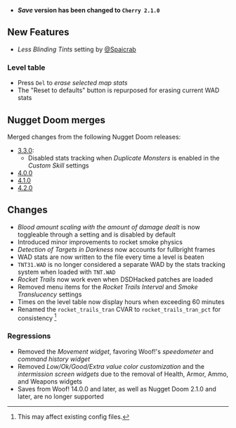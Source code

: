 - **_Save_ version has been changed to `Cherry 2.1.0`**

## New Features

- _Less Blinding Tints_ setting by [@Spaicrab](https://github.com/Spaicrab)

### Level table

- Press `Del` to _erase selected map stats_
- The "Reset to defaults" button is repurposed for erasing current WAD stats

## Nugget Doom merges

Merged changes from the following Nugget Doom releases:
- [3.3.0](https://github.com/MrAlaux/Nugget-Doom/releases/tag/nugget-doom-3.3.0):
	- Disabled stats tracking when _Duplicate Monsters_ is enabled in the _Custom Skill_ settings
- [4.0.0](https://github.com/MrAlaux/Nugget-Doom/releases/tag/nugget-doom-4.0.0)
- [4.1.0](https://github.com/MrAlaux/Nugget-Doom/releases/tag/nugget-doom-4.1.0)
- [4.2.0](https://github.com/MrAlaux/Nugget-Doom/releases/tag/nugget-doom-4.2.0)

## Changes

- _Blood amount scaling with the amount of damage dealt_ is now toggleable through a setting and is disabled by default
- Introduced minor improvements to rocket smoke physics
- _Detection of Targets in Darkness_ now accounts for fullbright frames
- WAD stats are now written to the file every time a level is beaten
- `TNT31.WAD` is no longer considered a separate WAD by the stats tracking system when loaded with `TNT.WAD`
- _Rocket Trails_ now work even when DSDHacked patches are loaded
- Removed menu items for the _Rocket Trails Interval_ and _Smoke Translucency_ settings
- Times on the level table now display hours when exceeding 60 minutes
- Renamed the `rocket_trails_tran` CVAR to `rocket_trails_tran_pct` for consistency [^1]

### Regressions

- Removed the _Movement widget_, favoring Woof!'s _speedometer_ and _command history widget_
- Removed _Low/Ok/Good/Extra value color customization_ and the _intermission screen widgets_ due to the removal of Health, Armor, Ammo, and Weapons widgets
- Saves from Woof! 14.0.0 and later, as well as Nugget Doom 2.1.0 and later, are no longer supported

[^1]: This may affect existing config files.